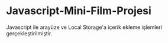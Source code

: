# Javascript-Mini-Film-Projesi
 Javascript ile arayüze ve Local Storage'a içerik ekleme işlemleri gerçekleştirilmiştir.
